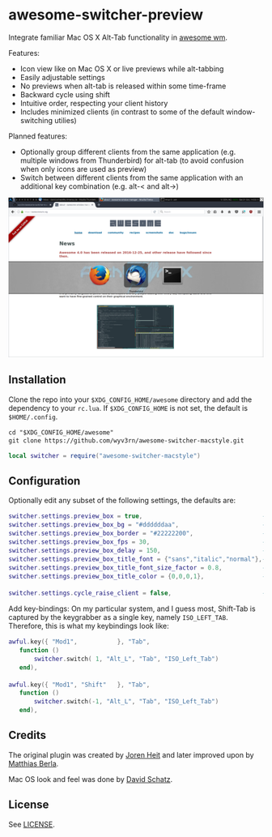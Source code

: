 awesome-switcher-preview
========================

Integrate familiar Mac OS X Alt-Tab functionality in [awesome wm](https://github.com/awesomeWM/awesome).

Features:

* Icon view like on Mac OS X or live previews while alt-tabbing
* Easily adjustable settings
* No previews when alt-tab is released within some time-frame
* Backward cycle using shift
* Intuitive order, respecting your client history
* Includes minimized clients (in contrast to some of the default window-switching utilies)

Planned features:

* Optionally group different clients from the same application (e.g. multiple windows from Thunderbird) for alt-tab (to avoid confusion when only icons are used as preview)
* Switch between different clients from the same application with an additional key combination (e.g. alt-< and alt->)

![Screenshot of awesome-switcher-preview](screenshot.png)

## Installation ##

Clone the repo into your `$XDG_CONFIG_HOME/awesome` directory and add the
dependency to your `rc.lua`.
If `$XDG_CONFIG_HOME` is not set, the default is `$HOME/.config`.

```Shell
cd "$XDG_CONFIG_HOME/awesome"
git clone https://github.com/wyv3rn/awesome-switcher-macstyle.git
```

```Lua
local switcher = require("awesome-switcher-macstyle")
```

## Configuration ##

Optionally edit any subset of the following settings, the defaults are:

```Lua
switcher.settings.preview_box = true,                                 -- display preview-box
switcher.settings.preview_box_bg = "#ddddddaa",                       -- background color
switcher.settings.preview_box_border = "#22222200",                   -- border-color
switcher.settings.preview_box_fps = 30,                               -- refresh framerate
switcher.settings.preview_box_delay = 150,                            -- delay in ms
switcher.settings.preview_box_title_font = {"sans","italic","normal"},-- the font for cairo
switcher.settings.preview_box_title_font_size_factor = 0.8,           -- the font sizing factor
switcher.settings.preview_box_title_color = {0,0,0,1},                -- the font color

switcher.settings.cycle_raise_client = false,                         -- raise (bring to front) selected clients while tabbing
```

Add key-bindings:
On my particular system, and I guess most, Shift-Tab is captured by the keygrabber as a single key, namely `ISO_LEFT_TAB`. Therefore, this is what my keybindings look like:

```Lua
awful.key({ "Mod1",           }, "Tab",
   function ()
       switcher.switch( 1, "Alt_L", "Tab", "ISO_Left_Tab")
   end),

awful.key({ "Mod1", "Shift"   }, "Tab",
   function ()
       switcher.switch(-1, "Alt_L", "Tab", "ISO_Left_Tab")
   end),
```

## Credits ##

The original plugin was created by [Joren Heit](https://github.com/jorenheit)
and later improved upon by [Matthias Berla](https://github.com/berlam).

Mac OS look and feel was done by [David Schatz](https://github.com/wyv3rn).

## License ##

See [LICENSE](LICENSE).
